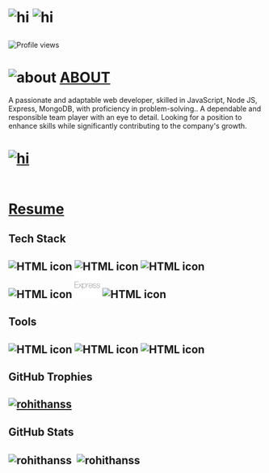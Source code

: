# <img src='https://i.imgur.com/tSg8DkZ.png' style="height:100px; margin:0 0 10px 0" alt='hi'> <img src='https://i.imgur.com/RWtkQe0.gif' style="height:100px;" alt='hi'>

![Profile views](https://gpvc.arturio.dev/rohithanss)

# <img src="https://i.imgur.com/OdGds93.png" alt="about" style="height:50px" />  [ABOUT](https://rohithanss.github.io)

A passionate and adaptable web developer, skilled in JavaScript, Node JS, Express, MongoDB, with proficiency in problem-solving.. A dependable and responsible team   player with an eye to detail. Looking for a position to enhance skills while significantly contributing to the company's growth. 

# <a href="https://rohithanss.github.io" target="_blank" style="height:100px; display:block;"> <img src='https://i.imgur.com/gZeGoUc.png' style="height:50px;" alt='hi'> <a/>  [Resume](https://drive.google.com/file/d/1KgSS-PqvQ1po2f-xC0nlN2TlEEy5MewN/view?usp=share_link)
  
<h2>Tech Stack<h2/>
  
<img src="https://cdn-icons-png.flaticon.com/512/732/732212.png" style="width:50px" alt="HTML icon"/>
<img src="https://cdn-icons-png.flaticon.com/512/732/732190.png" style="width:50px" alt="HTML icon"/>
<img src="https://cdn-icons-png.flaticon.com/512/5968/5968292.png" style="width:50px" alt="HTML icon"/>
<img src="https://www.vectorlogo.zone/logos/nodejs/nodejs-icon.svg" style="width:50px" alt="HTML icon"/>
<img src="https://raw.githubusercontent.com/github/explore/80688e429a7d4ef2fca1e82350fe8e3517d3494d/topics/express/express.png" style="width:50px" alt="HTML icon"/>
<img src="https://cdn.icon-icons.com/icons2/2415/PNG/512/mongodb_original_wordmark_logo_icon_146425.png" style="width:50px" alt="HTML icon"/>

<h2>Tools<h2/>

<img src="https://upload.wikimedia.org/wikipedia/commons/thumb/9/9a/Visual_Studio_Code_1.35_icon.svg/768px-Visual_Studio_Code_1.35_icon.svg.png?20210804221519" style="width:50px" alt="HTML icon"/>
<img src="https://git-scm.com/images/logos/logomark-orange@2x.png" style="width:50px" alt="HTML icon"/>
<img src="https://github.githubassets.com/images/modules/logos_page/GitHub-Mark.png" style="width:50px" alt="HTML icon"/>

<h2> GitHub Trophies <h2/>
  
<p align="left"> <a href="https://github.com/ryo-ma/github-profile-trophy"><img src="https://github-profile-trophy.vercel.app/?username=rohithanss" alt="rohithanss" /></a> </p>
  
<h2> GitHub Stats <h2/>
  
<img align="center" src="https://github-readme-stats.vercel.app/api?username=rohithanss&show_icons=true&locale=en" alt="rohithanss" style="margin-right:10px; width:45%"/><img align="center" src="https://github-readme-streak-stats.herokuapp.com/?user=rohithanss&" alt="rohithanss" style="width:45%"/>
